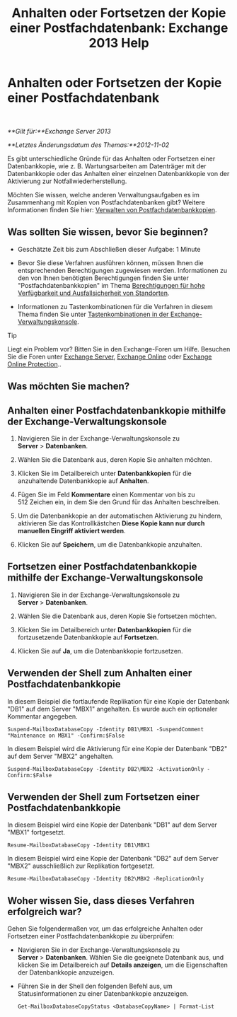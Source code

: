 ﻿---
title: 'Anhalten oder Fortsetzen der Kopie einer Postfachdatenbank: Exchange 2013 Help'
TOCTitle: Anhalten oder Fortsetzen der Kopie einer Postfachdatenbank
ms:assetid: 96aa1b82-3e15-4215-843e-3d583af9504b
ms:mtpsurl: https://technet.microsoft.com/de-de/library/Dd298159(v=EXCHG.150)
ms:contentKeyID: 50476269
ms.date: 05/22/2018
mtps_version: v=EXCHG.150
ms.translationtype: MT
---

# Anhalten oder Fortsetzen der Kopie einer Postfachdatenbank

 

_**Gilt für:**Exchange Server 2013_

_**Letztes Änderungsdatum des Themas:**2012-11-02_

Es gibt unterschiedliche Gründe für das Anhalten oder Fortsetzen einer Datenbankkopie, wie z. B. Wartungsarbeiten am Datenträger mit der Datenbankkopie oder das Anhalten einer einzelnen Datenbankkopie von der Aktivierung zur Notfallwiederherstellung.

Möchten Sie wissen, welche anderen Verwaltungsaufgaben es im Zusammenhang mit Kopien von Postfachdatenbanken gibt? Weitere Informationen finden Sie hier: [Verwalten von Postfachdatenbankkopien](managing-mailbox-database-copies-exchange-2013-help.md).

## Was sollten Sie wissen, bevor Sie beginnen?

  - Geschätzte Zeit bis zum Abschließen dieser Aufgabe: 1 Minute

  - Bevor Sie diese Verfahren ausführen können, müssen Ihnen die entsprechenden Berechtigungen zugewiesen werden. Informationen zu den von Ihnen benötigten Berechtigungen finden Sie unter "Postfachdatenbankkopien" im Thema [Berechtigungen für hohe Verfügbarkeit und Ausfallsicherheit von Standorten](high-availability-and-site-resilience-permissions-exchange-2013-help.md).

  - Informationen zu Tastenkombinationen für die Verfahren in diesem Thema finden Sie unter [Tastenkombinationen in der Exchange-Verwaltungskonsole](keyboard-shortcuts-in-the-exchange-admin-center-exchange-online-protection-help.md).


> [!TIP]
> Liegt ein Problem vor? Bitten Sie in den Exchange-Foren um Hilfe. Besuchen Sie die Foren unter <A href="https://go.microsoft.com/fwlink/p/?linkid=60612">Exchange Server</A>, <A href="https://go.microsoft.com/fwlink/p/?linkid=267542">Exchange Online</A> oder <A href="https://go.microsoft.com/fwlink/p/?linkid=285351">Exchange Online Protection</A>..



## Was möchten Sie machen?

## Anhalten einer Postfachdatenbankkopie mithilfe der Exchange-Verwaltungskonsole

1.  Navigieren Sie in der Exchange-Verwaltungskonsole zu **Server** \> **Datenbanken**.

2.  Wählen Sie die Datenbank aus, deren Kopie Sie anhalten möchten.

3.  Klicken Sie im Detailbereich unter **Datenbankkopien** für die anzuhaltende Datenbankkopie auf **Anhalten**.

4.  Fügen Sie im Feld **Kommentare** einen Kommentar von bis zu 512 Zeichen ein, in dem Sie den Grund für das Anhalten beschreiben.

5.  Um die Datenbankkopie an der automatischen Aktivierung zu hindern, aktivieren Sie das Kontrollkästchen **Diese Kopie kann nur durch manuellen Eingriff aktiviert werden**.

6.  Klicken Sie auf **Speichern**, um die Datenbankkopie anzuhalten.

## Fortsetzen einer Postfachdatenbankkopie mithilfe der Exchange-Verwaltungskonsole

1.  Navigieren Sie in der Exchange-Verwaltungskonsole zu **Server** \> **Datenbanken**.

2.  Wählen Sie die Datenbank aus, deren Kopie Sie fortsetzen möchten.

3.  Klicken Sie im Detailbereich unter **Datenbankkopien** für die fortzusetzende Datenbankkopie auf **Fortsetzen**.

4.  Klicken Sie auf **Ja**, um die Datenbankkopie fortzusetzen.

## Verwenden der Shell zum Anhalten einer Postfachdatenbankkopie

In diesem Beispiel die fortlaufende Replikation für eine Kopie der Datenbank "DB1" auf dem Server "MBX1" angehalten. Es wurde auch ein optionaler Kommentar angegeben.

    Suspend-MailboxDatabaseCopy -Identity DB1\MBX1 -SuspendComment "Maintenance on MBX1" -Confirm:$False

In diesem Beispiel wird die Aktivierung für eine Kopie der Datenbank "DB2" auf dem Server "MBX2" angehalten.

    Suspend-MailboxDatabaseCopy -Identity DB2\MBX2 -ActivationOnly -Confirm:$False

## Verwenden der Shell zum Fortsetzen einer Postfachdatenbankkopie

In diesem Beispiel wird eine Kopie der Datenbank "DB1" auf dem Server "MBX1" fortgesetzt.

    Resume-MailboxDatabaseCopy -Identity DB1\MBX1

In diesem Beispiel wird eine Kopie der Datenbank "DB2" auf dem Server "MBX2" ausschließlich zur Replikation fortgesetzt.

    Resume-MailboxDatabaseCopy -Identity DB2\MBX2 -ReplicationOnly

## Woher wissen Sie, dass dieses Verfahren erfolgreich war?

Gehen Sie folgendermaßen vor, um das erfolgreiche Anhalten oder Fortsetzen einer Postfachdatenbankkopie zu überprüfen:

  - Navigieren Sie in der Exchange-Verwaltungskonsole zu **Server** \> **Datenbanken**. Wählen Sie die geeignete Datenbank aus, und klicken Sie im Detailbereich auf **Details anzeigen**, um die Eigenschaften der Datenbankkopie anzuzeigen.

  - Führen Sie in der Shell den folgenden Befehl aus, um Statusinformationen zu einer Datenbankkopie anzuzeigen.
    
        Get-MailboxDatabaseCopyStatus <DatabaseCopyName> | Format-List

